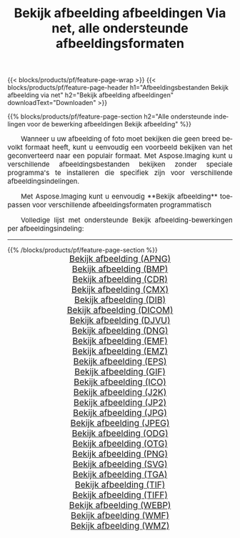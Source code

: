 ﻿---
title: Bekijk afbeelding afbeeldingen Via net, alle ondersteunde afbeeldingsformaten 
weight: 3920
url: /nl/net/viewer/ 
lang: nl
langdirlevel: 2
locales: zh-hans,ja,it,ru,de,es,fr,nl,id,lt,pl,pt,vi,tr,ko,zh-hant,ar,hi,th,sv,cs,uk,he
description: Met behulp van Aspose.Imaging kunt u eenvoudig Bekijk afbeelding afbeeldingen maken via net
---

{{< blocks/products/pf/feature-page-wrap >}}
{{< blocks/products/pf/feature-page-header h1="Afbeeldingsbestanden Bekijk afbeelding via net" h2="Bekijk afbeelding afbeeldingen" downloadText="Downloaden" >}}


{{% blocks/products/pf/feature-page-section  h2="Alle ondersteunde indelingen voor de bewerking afbeeldingen Bekijk afbeelding" %}}
<p align="justify" style="text-indent:2em;font-size:15px;">
Wanneer u uw afbeelding of foto moet bekijken die geen breed bevolkt formaat heeft, kunt u eenvoudig een voorbeeld bekijken van het geconverteerd naar een populair formaat. Met Aspose.Imaging kunt u verschillende afbeeldingsbestanden bekijken zonder speciale programma's te installeren die specifiek zijn voor verschillende afbeeldingsindelingen.
</p>
<p align="justify" style="text-indent:2em;font-size:15px;">
Met Aspose.Imaging kunt u eenvoudig **Bekijk afbeelding** toepassen voor verschillende afbeeldingsformaten programmatisch
</p>
<p align="justify" style="text-indent:2em;font-size:15px;">
Volledige lijst met ondersteunde Bekijk afbeelding-bewerkingen per afbeeldingsindeling:
</p>
<hr/>
{{% /blocks/products/pf/feature-page-section %}}
<div class="container-fluid productfamilypage bg-gray">
    <div class="convertypes bg-gray agp-content section">
        <div class="container">
		<div class="row other-converters" style="gap: 10px;font-size: 19px;text-align:center;">
		    <div class='col-md-2 other-converter remove-lp remove-rp'><a href="/imaging/nl/net/viewer/apng/" style="padding:15px;">Bekijk afbeelding (APNG)</a></div><div class='col-md-2 other-converter remove-lp remove-rp'><a href="/imaging/nl/net/viewer/bmp/" style="padding:15px;">Bekijk afbeelding (BMP)</a></div><div class='col-md-2 other-converter remove-lp remove-rp'><a href="/imaging/nl/net/viewer/cdr/" style="padding:15px;">Bekijk afbeelding (CDR)</a></div><div class='col-md-2 other-converter remove-lp remove-rp'><a href="/imaging/nl/net/viewer/cmx/" style="padding:15px;">Bekijk afbeelding (CMX)</a></div><div class='col-md-2 other-converter remove-lp remove-rp'><a href="/imaging/nl/net/viewer/dib/" style="padding:15px;">Bekijk afbeelding (DIB)</a></div><div class='col-md-2 other-converter remove-lp remove-rp'><a href="/imaging/nl/net/viewer/dicom/" style="padding:15px;">Bekijk afbeelding (DICOM)</a></div><div class='col-md-2 other-converter remove-lp remove-rp'><a href="/imaging/nl/net/viewer/djvu/" style="padding:15px;">Bekijk afbeelding (DJVU)</a></div><div class='col-md-2 other-converter remove-lp remove-rp'><a href="/imaging/nl/net/viewer/dng/" style="padding:15px;">Bekijk afbeelding (DNG)</a></div><div class='col-md-2 other-converter remove-lp remove-rp'><a href="/imaging/nl/net/viewer/emf/" style="padding:15px;">Bekijk afbeelding (EMF)</a></div><div class='col-md-2 other-converter remove-lp remove-rp'><a href="/imaging/nl/net/viewer/emz/" style="padding:15px;">Bekijk afbeelding (EMZ)</a></div><div class='col-md-2 other-converter remove-lp remove-rp'><a href="/imaging/nl/net/viewer/eps/" style="padding:15px;">Bekijk afbeelding (EPS)</a></div><div class='col-md-2 other-converter remove-lp remove-rp'><a href="/imaging/nl/net/viewer/gif/" style="padding:15px;">Bekijk afbeelding (GIF)</a></div><div class='col-md-2 other-converter remove-lp remove-rp'><a href="/imaging/nl/net/viewer/ico/" style="padding:15px;">Bekijk afbeelding (ICO)</a></div><div class='col-md-2 other-converter remove-lp remove-rp'><a href="/imaging/nl/net/viewer/j2k/" style="padding:15px;">Bekijk afbeelding (J2K)</a></div><div class='col-md-2 other-converter remove-lp remove-rp'><a href="/imaging/nl/net/viewer/jp2/" style="padding:15px;">Bekijk afbeelding (JP2)</a></div><div class='col-md-2 other-converter remove-lp remove-rp'><a href="/imaging/nl/net/viewer/jpg/" style="padding:15px;">Bekijk afbeelding (JPG)</a></div><div class='col-md-2 other-converter remove-lp remove-rp'><a href="/imaging/nl/net/viewer/jpeg/" style="padding:15px;">Bekijk afbeelding (JPEG)</a></div><div class='col-md-2 other-converter remove-lp remove-rp'><a href="/imaging/nl/net/viewer/odg/" style="padding:15px;">Bekijk afbeelding (ODG)</a></div><div class='col-md-2 other-converter remove-lp remove-rp'><a href="/imaging/nl/net/viewer/otg/" style="padding:15px;">Bekijk afbeelding (OTG)</a></div><div class='col-md-2 other-converter remove-lp remove-rp'><a href="/imaging/nl/net/viewer/png/" style="padding:15px;">Bekijk afbeelding (PNG)</a></div><div class='col-md-2 other-converter remove-lp remove-rp'><a href="/imaging/nl/net/viewer/svg/" style="padding:15px;">Bekijk afbeelding (SVG)</a></div><div class='col-md-2 other-converter remove-lp remove-rp'><a href="/imaging/nl/net/viewer/tga/" style="padding:15px;">Bekijk afbeelding (TGA)</a></div><div class='col-md-2 other-converter remove-lp remove-rp'><a href="/imaging/nl/net/viewer/tif/" style="padding:15px;">Bekijk afbeelding (TIF)</a></div><div class='col-md-2 other-converter remove-lp remove-rp'><a href="/imaging/nl/net/viewer/tiff/" style="padding:15px;">Bekijk afbeelding (TIFF)</a></div><div class='col-md-2 other-converter remove-lp remove-rp'><a href="/imaging/nl/net/viewer/webp/" style="padding:15px;">Bekijk afbeelding (WEBP)</a></div><div class='col-md-2 other-converter remove-lp remove-rp'><a href="/imaging/nl/net/viewer/wmf/" style="padding:15px;">Bekijk afbeelding (WMF)</a></div><div class='col-md-2 other-converter remove-lp remove-rp'><a href="/imaging/nl/net/viewer/wmz/" style="padding:15px;">Bekijk afbeelding (WMZ)</a></div>
                </div>
        </div>
    </div>
</div>
<br/>
